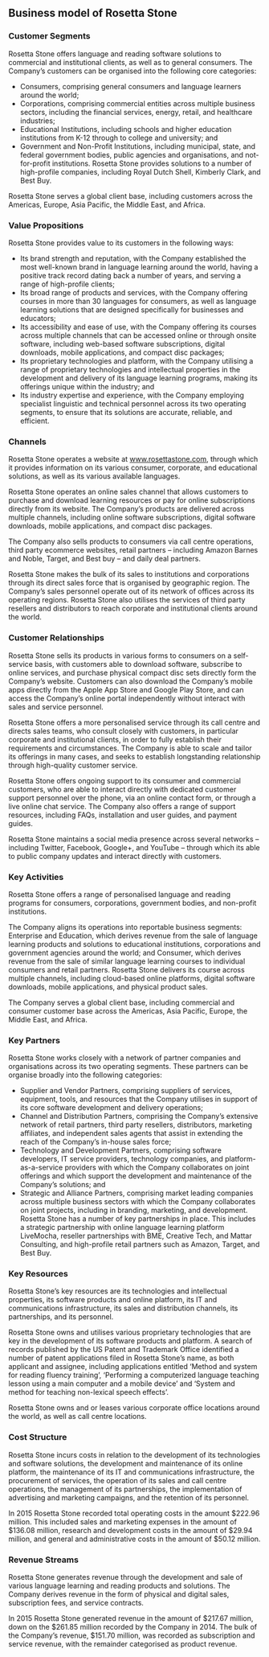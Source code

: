 Business model of Rosetta Stone
-------------------------------

 ### Customer Segments

 Rosetta Stone offers language and reading software solutions to commercial and institutional clients, as well as to general consumers. The Company’s customers can be organised into the following core categories:

  * Consumers, comprising general consumers and language learners around the world;
 * Corporations, comprising commercial entities across multiple business sectors, including the financial services, energy, retail, and healthcare industries;
 * Educational Institutions, including schools and higher education institutions from K-12 through to college and university; and
 * Government and Non-Profit Institutions, including municipal, state, and federal government bodies, public agencies and organisations, and not-for-profit institutions.
  Rosetta Stone provides solutions to a number of high-profile companies, including Royal Dutch Shell, Kimberly Clark, and Best Buy.

 Rosetta Stone serves a global client base, including customers across the Americas, Europe, Asia Pacific, the Middle East, and Africa.

 ### Value Propositions

 Rosetta Stone provides value to its customers in the following ways:

  * Its brand strength and reputation, with the Company established the most well-known brand in language learning around the world, having a positive track record dating back a number of years, and serving a range of high-profile clients;
 * Its broad range of products and services, with the Company offering courses in more than 30 languages for consumers, as well as language learning solutions that are designed specifically for businesses and educators;
 * Its accessibility and ease of use, with the Company offering its courses across multiple channels that can be accessed online or through onsite software, including web-based software subscriptions, digital downloads, mobile applications, and compact disc packages;
 * Its proprietary technologies and platform, with the Company utilising a range of proprietary technologies and intellectual properties in the development and delivery of its language learning programs, making its offerings unique within the industry; and
 * Its industry expertise and experience, with the Company employing specialist linguistic and technical personnel across its two operating segments, to ensure that its solutions are accurate, reliable, and efficient.
  ### Channels

 Rosetta Stone operates a website at www.rosettastone.com, through which it provides information on its various consumer, corporate, and educational solutions, as well as its various available languages.

 Rosetta Stone operates an online sales channel that allows customers to purchase and download learning resources or pay for online subscriptions directly from its website. The Company’s products are delivered across multiple channels, including online software subscriptions, digital software downloads, mobile applications, and compact disc packages.

 The Company also sells products to consumers via call centre operations, third party ecommerce websites, retail partners – including Amazon Barnes and Noble, Target, and Best buy – and daily deal partners.

 Rosetta Stone makes the bulk of its sales to institutions and corporations through its direct sales force that is organised by geographic region. The Company’s sales personnel operate out of its network of offices across its operating regions. Rosetta Stone also utilises the services of third party resellers and distributors to reach corporate and institutional clients around the world.

 ### Customer Relationships

 Rosetta Stone sells its products in various forms to consumers on a self-service basis, with customers able to download software, subscribe to online services, and purchase physical compact disc sets directly form the Company’s website. Customers can also download the Company’s mobile apps directly from the Apple App Store and Google Play Store, and can access the Company’s online portal independently without interact with sales and service personnel.

 Rosetta Stone offers a more personalised service through its call centre and directs sales teams, who consult closely with customers, in particular corporate and institutional clients, in order to fully establish their requirements and circumstances. The Company is able to scale and tailor its offerings in many cases, and seeks to establish longstanding relationship through high-quality customer service.

 Rosetta Stone offers ongoing support to its consumer and commercial customers, who are able to interact directly with dedicated customer support personnel over the phone, via an online contact form, or through a live online chat service. The Company also offers a range of support resources, including FAQs, installation and user guides, and payment guides.

 Rosetta Stone maintains a social media presence across several networks – including Twitter, Facebook, Google+, and YouTube – through which its able to public company updates and interact directly with customers.

 ### Key Activities

 Rosetta Stone offers a range of personalised language and reading programs for consumers, corporations, government bodies, and non-profit institutions.

 The Company aligns its operations into reportable business segments: Enterprise and Education, which derives revenue from the sale of language learning products and solutions to educational institutions, corporations and government agencies around the world; and Consumer, which derives revenue from the sale of similar language learning courses to individual consumers and retail partners. Rosetta Stone delivers its course across multiple channels, including cloud-based online platforms, digital software downloads, mobile applications, and physical product sales.

 The Company serves a global client base, including commercial and consumer customer base across the Americas, Asia Pacific, Europe, the Middle East, and Africa.

 ### Key Partners

 Rosetta Stone works closely with a network of partner companies and organisations across its two operating segments. These partners can be organise broadly into the following categories:

  * Supplier and Vendor Partners, comprising suppliers of services, equipment, tools, and resources that the Company utilises in support of its core software development and delivery operations;
 * Channel and Distribution Partners, comprising the Company’s extensive network of retail partners, third party resellers, distributors, marketing affiliates, and independent sales agents that assist in extending the reach of the Company’s in-house sales force;
 * Technology and Development Partners, comprising software developers, IT service providers, technology companies, and platform-as-a-service providers with which the Company collaborates on joint offerings and which support the development and maintenance of the Company’s solutions; and
 * Strategic and Alliance Partners, comprising market leading companies across multiple business sectors with which the Company collaborates on joint projects, including in branding, marketing, and development.
  Rosetta Stone has a number of key partnerships in place. This includes a strategic partnership with online language learning platform LiveMocha, reseller partnerships with BME, Creative Tech, and Mattar Consulting, and high-profile retail partners such as Amazon, Target, and Best Buy.

 ### Key Resources

 Rosetta Stone’s key resources are its technologies and intellectual properties, its software products and online platform, its IT and communications infrastructure, its sales and distribution channels, its partnerships, and its personnel.

 Rosetta Stone owns and utilises various proprietary technologies that are key in the development of its software products and platform. A search of records published by the US Patent and Trademark Office identified a number of patent applications filed in Rosetta Stone’s name, as both applicant and assignee, including applications entitled ‘Method and system for reading fluency training’, ‘Performing a computerized language teaching lesson using a main computer and a mobile device’ and ‘System and method for teaching non-lexical speech effects’.

 Rosetta Stone owns and or leases various corporate office locations around the world, as well as call centre locations.

 ### Cost Structure

 Rosetta Stone incurs costs in relation to the development of its technologies and software solutions, the development and maintenance of its online platform, the maintenance of its IT and communications infrastructure, the procurement of services, the operation of its sales and call centre operations, the management of its partnerships, the implementation of advertising and marketing campaigns, and the retention of its personnel.

 In 2015 Rosetta Stone recorded total operating costs in the amount $222.96 million. This included sales and marketing expenses in the amount of $136.08 million, research and development costs in the amount of $29.94 million, and general and administrative costs in the amount of $50.12 million.

 ### Revenue Streams

 Rosetta Stone generates revenue through the development and sale of various language learning and reading products and solutions. The Company derives revenue in the form of physical and digital sales, subscription fees, and service contracts.

 In 2015 Rosetta Stone generated revenue in the amount of $217.67 million, down on the $261.85 million recorded by the Company in 2014. The bulk of the Company’s revenue, $151.70 million, was recorded as subscription and service revenue, with the remainder categorised as product revenue.